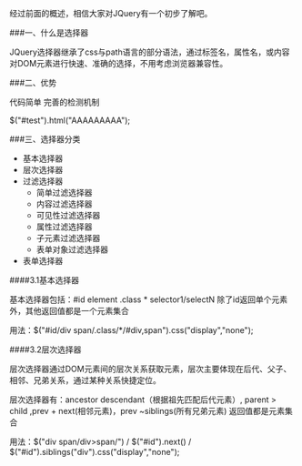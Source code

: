 经过前面的概述，相信大家对JQuery有一个初步了解吧。

###一、什么是选择器

JQuery选择器继承了css与path语言的部分语法，通过标签名，属性名，或内容对DOM元素进行快速、准确的选择，不用考虑浏览器兼容性。

###二、优势

代码简单  完善的检测机制

$("#test").html("AAAAAAAAA");

###三、选择器分类

  * 基本选择器
  * 层次选择器
  * 过滤选择器
    * 简单过滤选择器
    * 内容过滤选择器
    * 可见性过滤选择器
    * 属性过滤选择器
    * 子元素过滤选择器
    * 表单对象过滤选择器
  * 表单选择器
  
  ####3.1基本选择器
  
  基本选择器包括：#id element .class * selector1/selectN  除了id返回单个元素外，其他返回值都是一个元素集合
  
  用法：$("#id/div span/.class/*/#div,span").css("display","none");

####3.2层次选择器

层次选择器通过DOM元素间的层次关系获取元素，层次主要体现在后代、父子、相邻、兄弟关系，通过某种关系快捷定位。

层次选择器有：ancestor descendant（根据祖先匹配后代元素）, parent > child ,prev + next(相邻元素)，prev ~siblings(所有兄弟元素) 返回值都是元素集合

用法：$("div span/div>span/") /  $("#id").next() / $("#id").siblings("div").css("display","none");
